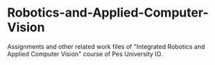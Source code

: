 # Robotics-and-Applied-Computer-Vision
Assignments and other related work files of "Integrated Robotics and Applied Computer Vision" course of Pes University IO.
